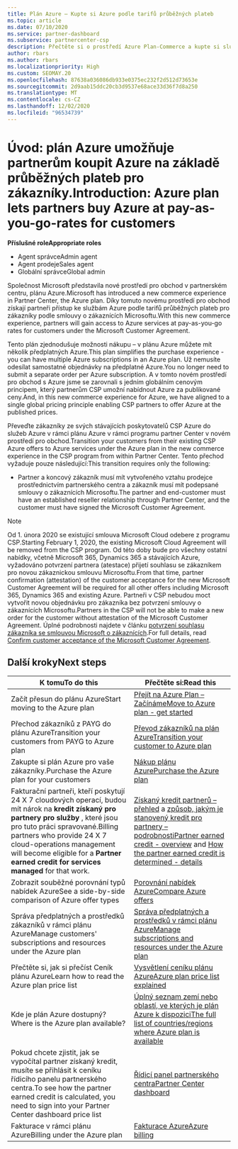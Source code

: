 ```yaml
---
title: Plán Azure – Kupte si Azure podle tarifů průběžných plateb
ms.topic: article
ms.date: 07/10/2020
ms.service: partner-dashboard
ms.subservice: partnercenter-csp
description: Přečtěte si o prostředí Azure Plan-Commerce a kupte si služby Azure podle tarifů průběžných plateb pro zákazníky. Seznamte se také s novými požadavky na zabezpečení.
author: rbars
ms.author: rbars
ms.localizationpriority: High
ms.custom: SEOMAY.20
ms.openlocfilehash: 87638a036086db933e0375ec232f2d512d73653e
ms.sourcegitcommit: 2d9aab15ddc20cb3d9537e68ace33d36f7d8a250
ms.translationtype: MT
ms.contentlocale: cs-CZ
ms.lasthandoff: 12/02/2020
ms.locfileid: "96534739"
---
```

# <a name="introduction-azure-plan-lets-partners-buy-azure-at-pay-as-you-go-rates-for-customers"></a><span data-ttu-id="289d8-104">Úvod: plán Azure umožňuje partnerům koupit Azure na základě průběžných plateb pro zákazníky.</span><span class="sxs-lookup"><span data-stu-id="289d8-104">Introduction: Azure plan lets partners buy Azure at pay-as-you-go-rates for customers</span></span>

<span data-ttu-id="289d8-105">**Příslušné role**</span><span class="sxs-lookup"><span data-stu-id="289d8-105">**Appropriate roles**</span></span>

- <span data-ttu-id="289d8-106">Agent správce</span><span class="sxs-lookup"><span data-stu-id="289d8-106">Admin agent</span></span>
- <span data-ttu-id="289d8-107">Agent prodeje</span><span class="sxs-lookup"><span data-stu-id="289d8-107">Sales agent</span></span>
- <span data-ttu-id="289d8-108">Globální správce</span><span class="sxs-lookup"><span data-stu-id="289d8-108">Global admin</span></span>

<span data-ttu-id="289d8-109">Společnost Microsoft představila nové prostředí pro obchod v partnerském centru, plánu Azure.</span><span class="sxs-lookup"><span data-stu-id="289d8-109">Microsoft has introduced a new commerce experience in Partner Center, the Azure plan.</span></span>  <span data-ttu-id="289d8-110">Díky tomuto novému prostředí pro obchod získají partneři přístup ke službám Azure podle tarifů průběžných plateb pro zákazníky podle smlouvy o zákaznících Microsoftu.</span><span class="sxs-lookup"><span data-stu-id="289d8-110">With this new commerce experience, partners will gain access to Azure services at pay-as-you-go rates for customers under the Microsoft Customer Agreement.</span></span>

<span data-ttu-id="289d8-111">Tento plán zjednodušuje možnosti nákupu – v plánu Azure můžete mít několik předplatných Azure.</span><span class="sxs-lookup"><span data-stu-id="289d8-111">This plan simplifies the purchase experience - you can have multiple Azure subscriptions in an Azure plan.</span></span> <span data-ttu-id="289d8-112">Už nemusíte odesílat samostatné objednávky na předplatné Azure.</span><span class="sxs-lookup"><span data-stu-id="289d8-112">You no longer need to submit a separate order per Azure subscription.</span></span> <span data-ttu-id="289d8-113">A v tomto novém prostředí pro obchod s Azure jsme se zarovnali s jedním globálním cenovým principem, který partnerům CSP umožní nabídnout Azure za publikované ceny.</span><span class="sxs-lookup"><span data-stu-id="289d8-113">And, in this new commerce experience for Azure, we have aligned to a single global pricing principle enabling CSP partners to offer Azure at the published prices.</span></span>

<span data-ttu-id="289d8-114">Převeďte zákazníky ze svých stávajících poskytovatelů CSP Azure do služeb Azure v rámci plánu Azure v rámci programu partner Center v novém prostředí pro obchod.</span><span class="sxs-lookup"><span data-stu-id="289d8-114">Transition your customers from their existing CSP Azure offers to Azure services under the Azure plan in the new commerce experience in the CSP program from within Partner Center.</span></span> <span data-ttu-id="289d8-115">Tento přechod vyžaduje pouze následující:</span><span class="sxs-lookup"><span data-stu-id="289d8-115">This transition requires only the following:</span></span>

- <span data-ttu-id="289d8-116">Partner a koncový zákazník musí mít vytvořeného vztahu prodejce prostřednictvím partnerského centra a zákazník musí mít podepsané smlouvy o zákaznících Microsoftu.</span><span class="sxs-lookup"><span data-stu-id="289d8-116">The partner and end-customer must have an established reseller relationship through Partner Center, and the customer must have signed the Microsoft Customer Agreement.</span></span>

>[!Note]
><span data-ttu-id="289d8-117">Od 1. února 2020 se existující smlouva Microsoft Cloud odebere z programu CSP.</span><span class="sxs-lookup"><span data-stu-id="289d8-117">Starting February 1, 2020, the existing Microsoft Cloud Agreement will be removed from the CSP program.</span></span> <span data-ttu-id="289d8-118">Od této doby bude pro všechny ostatní nabídky, včetně Microsoft 365, Dynamics 365 a stávajících Azure, vyžadováno potvrzení partnera (atestace) přijetí souhlasu se zákazníkem pro novou zákaznickou smlouvu Microsoftu.</span><span class="sxs-lookup"><span data-stu-id="289d8-118">From that time, partner confirmation (attestation) of the customer acceptance for the new Microsoft Customer Agreement will be required for all other offers including Microsoft 365, Dynamics 365 and existing Azure.</span></span> <span data-ttu-id="289d8-119">Partneři v CSP nebudou moct vytvořit novou objednávku pro zákazníka bez potvrzení smlouvy o zákaznících Microsoftu.</span><span class="sxs-lookup"><span data-stu-id="289d8-119">Partners in the CSP will not be able to make a new order for the customer without attestation of the Microsoft Customer Agreement.</span></span> <span data-ttu-id="289d8-120">Úplné podrobnosti najdete v článku [potvrzení souhlasu zákazníka se smlouvou Microsoft o zákaznících](confirm-customer-agreement.md).</span><span class="sxs-lookup"><span data-stu-id="289d8-120">For full details, read [Confirm customer acceptance of the Microsoft Customer Agreement](confirm-customer-agreement.md).</span></span>


## <a name="next-steps"></a><span data-ttu-id="289d8-121">Další kroky</span><span class="sxs-lookup"><span data-stu-id="289d8-121">Next steps</span></span>

|<span data-ttu-id="289d8-122">**K tomu**</span><span class="sxs-lookup"><span data-stu-id="289d8-122">**To do this**</span></span>   |<span data-ttu-id="289d8-123">**Přečtěte si:**</span><span class="sxs-lookup"><span data-stu-id="289d8-123">**Read this**</span></span>   |
|------------------|---------------------|
|<span data-ttu-id="289d8-124">Začít přesun do plánu Azure</span><span class="sxs-lookup"><span data-stu-id="289d8-124">Start moving to the Azure plan</span></span>|[<span data-ttu-id="289d8-125">Přejít na Azure Plan – Začínáme</span><span class="sxs-lookup"><span data-stu-id="289d8-125">Move to Azure plan - get started</span></span>](azure-plan-get-started.md)
|<span data-ttu-id="289d8-126">Přechod zákazníků z PAYG do plánu Azure</span><span class="sxs-lookup"><span data-stu-id="289d8-126">Transition your customers from PAYG to Azure plan</span></span>|[<span data-ttu-id="289d8-127">Převod zákazníků na plán Azure</span><span class="sxs-lookup"><span data-stu-id="289d8-127">Transition your customer to Azure plan</span></span>](azure-plan-transition.md)|
|<span data-ttu-id="289d8-128">Zakupte si plán Azure pro vaše zákazníky.</span><span class="sxs-lookup"><span data-stu-id="289d8-128">Purchase the Azure plan for your customers</span></span>|[<span data-ttu-id="289d8-129">Nákup plánu Azure</span><span class="sxs-lookup"><span data-stu-id="289d8-129">Purchase the Azure plan</span></span>](purchase-azure-plan.md)|
|<span data-ttu-id="289d8-130">Fakturační partneři, kteří poskytují 24 X 7 cloudových operací, budou mít nárok na **kredit získaný pro partnery pro služby** , které jsou pro tuto práci spravované.</span><span class="sxs-lookup"><span data-stu-id="289d8-130">Billing partners who provide 24 X 7 cloud-operations management will become eligible for a **Partner earned credit for services managed** for that work.</span></span>|<span data-ttu-id="289d8-131">[Získaný kredit partnerů – přehled](partner-earned-credit.md) a [způsob, jakým je stanovený kredit pro partnery – podrobnosti](partner-earned-credit-explanation.md)</span><span class="sxs-lookup"><span data-stu-id="289d8-131">[Partner earned credit - overview](partner-earned-credit.md) and [How the partner earned credit is determined - details](partner-earned-credit-explanation.md)</span></span>|
|<span data-ttu-id="289d8-132">Zobrazit souběžné porovnání typů nabídek Azure</span><span class="sxs-lookup"><span data-stu-id="289d8-132">See a side-by-side comparison of Azure offer types</span></span>|[<span data-ttu-id="289d8-133">Porovnání nabídek Azure</span><span class="sxs-lookup"><span data-stu-id="289d8-133">Compare Azure offers</span></span>](compare-azure-offers.md)|
|<span data-ttu-id="289d8-134">Správa předplatných a prostředků zákazníků v rámci plánu Azure</span><span class="sxs-lookup"><span data-stu-id="289d8-134">Manage customers' subscriptions and resources under the Azure plan</span></span>|[<span data-ttu-id="289d8-135">Správa předplatných a prostředků v rámci plánu Azure</span><span class="sxs-lookup"><span data-stu-id="289d8-135">Manage subscriptions and resources under the Azure plan</span></span>](azure-plan-manage.md)|
|<span data-ttu-id="289d8-136">Přečtěte si, jak si přečíst Ceník plánu Azure</span><span class="sxs-lookup"><span data-stu-id="289d8-136">Learn how to read the Azure plan price list</span></span>   |[<span data-ttu-id="289d8-137">Vysvětlení ceníku plánu Azure</span><span class="sxs-lookup"><span data-stu-id="289d8-137">Azure plan price list explained</span></span>](azure-plan-price-list.md)|
|<span data-ttu-id="289d8-138">Kde je plán Azure dostupný?</span><span class="sxs-lookup"><span data-stu-id="289d8-138">Where is the Azure plan available?</span></span>|[<span data-ttu-id="289d8-139">Úplný seznam zemí nebo oblastí, ve kterých je plán Azure k dispozici</span><span class="sxs-lookup"><span data-stu-id="289d8-139">The full list of countries/regions where Azure plan is available</span></span>](https://query.prod.cms.rt.microsoft.com/cms/api/am/binary/RE3QN0x)
|<span data-ttu-id="289d8-140">Pokud chcete zjistit, jak se vypočítal partner získaný kredit, musíte se přihlásit k ceníku řídicího panelu partnerského centra.</span><span class="sxs-lookup"><span data-stu-id="289d8-140">To see how the partner earned credit is calculated, you need to sign into your Partner Center dashboard price list</span></span>|[<span data-ttu-id="289d8-141">Řídicí panel partnerského centra</span><span class="sxs-lookup"><span data-stu-id="289d8-141">Partner Center dashboard</span></span>](https://partner.microsoft.com/dashboard/home)|
|<span data-ttu-id="289d8-142">Fakturace v rámci plánu Azure</span><span class="sxs-lookup"><span data-stu-id="289d8-142">Billing under the Azure plan</span></span>|[<span data-ttu-id="289d8-143">Fakturace Azure</span><span class="sxs-lookup"><span data-stu-id="289d8-143">Azure billing</span></span>](azure-plan-billing.md)|